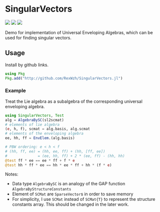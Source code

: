 # SingularVectors

[![][docs-dev-img]][docs-dev-url]
[![][action-img]][action-url]
[![][codecov-img]][codecov-url]

Demo for implementation of Universal Enveloping Algebras, which can be used for finding singular vectors.

## Usage

Install by github links.
```jl
using Pkg
Pkg.add("http://github.com/RexWzh/SingularVectors.jl")
```


### Example
Treat the Lie algebra as a subalgebra of the corresponding universal enveloping algebra.
```jl
using SingularVectors, Test
alg = AlgebraBySC(sl2scmat)
# elements of lie algebra
(e, h, f), scmat = alg.basis, alg.scmat
# elements of the enveloping algebra
ee, hh, ff = EnvElem.(alg.basis)

# PBW ordering: e < h < f
# (hh, ff, ee) = (hh, ee, ff) + (hh, [ff, ee])
#              = (ee, hh, ff) + 2 * (ee, ff) - (hh, hh)
@test ff * ee == ee * ff + f * e
@test hh * ff * ee == hh * ee * ff + hh * (f * e)
```

Notes:
 - Data type `AlgebraBySC` is an analogy of the GAP function `AlgebraByStructureConstants`
 - Element of `SCMat` are `SparseVector`s in order to save memory
 - For simplicity, I use `SCMat` instead of `SCMat{T}` to represent the structure constants array. This should be changed in the later work.


<!-- URLS -->

[action-img]: https://github.com/RexWzh/SingularVectors.jl/actions/workflows/CI.yml/badge.svg
[action-url]: https://github.com/RexWzh/SingularVectors.jl/actions
[codecov-img]: https://codecov.io/gh/RexWzh/SingularVectors.jl/branch/main/graph/badge.svg
[codecov-url]: https://codecov.io/gh/RexWzh/SingularVectors.jl?branch=master
[docs-dev-img]: https://img.shields.io/badge/docs-dev-blue.svg
[docs-dev-url]: https://rexwzh.github.io/SingularVectors.jl/dev/
